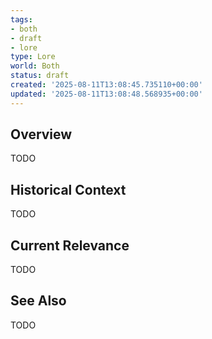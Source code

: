 ```yaml
---
tags:
- both
- draft
- lore
type: Lore
world: Both
status: draft
created: '2025-08-11T13:08:45.735110+00:00'
updated: '2025-08-11T13:08:48.568935+00:00'
---
```



## Overview

TODO
## Historical Context

TODO
## Current Relevance

TODO
## See Also

TODO
